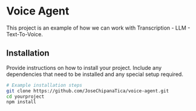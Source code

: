 # Voice Agent

This project is an example of how we can work with Transcription - LLM - Text-To-Voice.

## Installation

Provide instructions on how to install your project. Include any dependencies that need to be installed and any special setup required.

```bash
# Example installation steps
git clone https://github.com/JoseChipanaTica/voice-agent.git
cd yourproject
npm install
